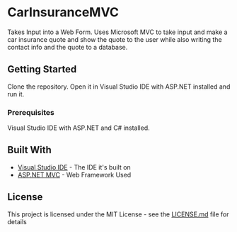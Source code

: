 # CarInsuranceMVC

Takes Input into a Web Form. Uses Microsoft MVC to take input and make a car insurance quote and show the quote to the user while also writing the contact info and the quote to a database.

## Getting Started

Clone the repository.
Open it in Visual Studio IDE with ASP.NET installed and run it.

### Prerequisites

Visual Studio IDE with ASP.NET and C# installed.

## Built With

* [Visual Studio IDE](https://visualstudio.microsoft.com/vs/) - The IDE it's built on
* [ASP.NET MVC](https://www.asp.net/mvc) - Web Framework Used

## License

This project is licensed under the MIT License - see the [LICENSE.md](LICENSE.md) file for details
